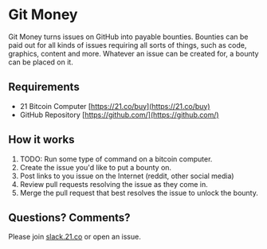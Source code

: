 # Git Money

Git Money turns issues on GitHub into payable bounties. Bounties can be paid
out for all kinds of issues requiring all sorts of things, such as code,
graphics, content and more. Whatever an issue can be created for, a bounty can
be placed on it.

## Requirements
- 21 Bitcoin Computer [https://21.co/buy](https://21.co/buy)
- GitHub Repository [https://github.com/](https://github.com/)

## How it works
1. TODO: Run some type of command on a bitcoin computer.
2. Create the issue you'd like to put a bounty on.
3. Post links to you  issue on the Internet (reddit, other social media)
4. Review pull requests resolving the issue as they come in.
5. Merge the pull request that best resolves the issue to unlock the bounty.

## Questions? Comments?

Please join [slack.21.co](https://slack.21.co/) or open an issue.

